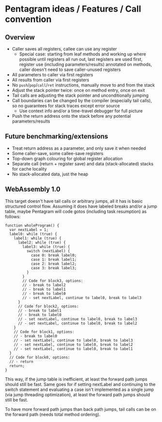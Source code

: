 # Pentagram ideas / Features / Call convention

## Overview

- Caller saves all registers, callee can use any register
  - Special case: starting from leaf methods and working up where possible until registers all run out, last registers are used first, register use (including parameters/results) annotated on methods, caller doesn't need to save caller-unused registers
- All parameters to caller via first registers
- All results from caller via first registers
- No `push`/`pop`/`call`/`ret` instructions, manually move to and from the stack
- Adjust the stack pointer twice: once on method entry, once on exit
- Tail calls are adjusting the stack pointer and unconditionally jumping
- Call boundaries can be changed by the compiler (especially tail calls), so no guarantees for stack traces except error source
  - Use context info and/or a time-travel debugger for full picture
- Push the return address onto the stack before any potential parameters/results

## Future benchmarking/extensions

- Treat return address as a parameter, and only save it when needed
- Some caller-save, some callee-save registers
- Top-down graph colouring for global register allocation
- Separate call (return + register save) and data (stack-allocated) stacks for cache locality
- No stack-allocated data, just the heap

## WebAssembly 1.0

This target doesn't have tail calls or arbitrary jumps, all it has is basic structured control flow. Assuming it does have labeled breaks and/or a jump table, maybe Pentagram will code gotos (including task resumption) as follows:

```
function wholeProgram() {
  var nextLabel = 1;
  label0: while (true) {
    label1: while (true) {
      label2: while (true) {
        label3: while (true) {
          switch (nextLabel) {
            case 0: break label0;
            case 1: break label1;
            case 2: break label2;
            case 3: break label3;
          }
        }
        // Code for block3, options:
        // - break to label2
        // - break to label1
        // - break to label0
        // - set nextLabel, continue to label0, break to label3
      }
      // Code for block2, options:
      // - break to label1
      // - break to label0
      // - set nextLabel, continue to label0, break to label3
      // - set nextLabel, continue to label0, break to label2
    }
    // Code for block1, options:
    // - break to label0
    // - set nextLabel, continue to label0, break to label3
    // - set nextLabel, continue to label0, break to label2
    // - set nextLabel, continue to label0, break to label1
  }
  // Code for block0, options:
  // - return
  return;
}
```

This way, if the jump table is inefficient, at least the forward path jumps should still be fast. Same goes for if setting nextLabel and continuing to the switch statement and evaluating a case isn't implemented as a single jump (via jump threading optimization), at least the forward path jumps should still be fast.

To have more forward path jumps than back path jumps, tail calls can be on the forward path (needs total method ordering).
